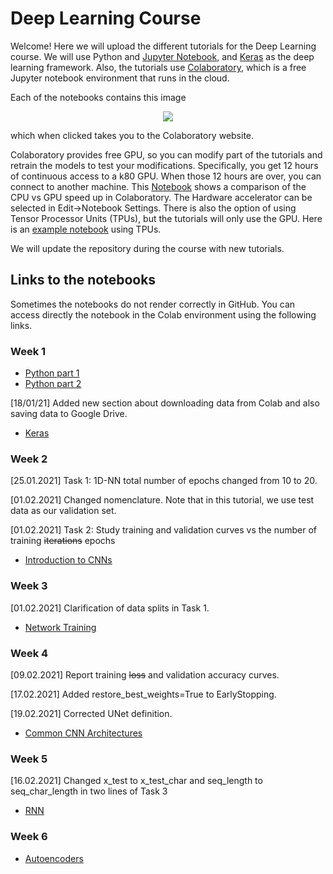 # Deep Learning Course
Welcome! Here we will upload the different tutorials for the Deep Learning course. 
We will use Python and [Jupyter Notebook](https://jupyter.org/), and [Keras](https://keras.io/) as the deep learning framework.
Also, the tutorials use [Colaboratory](https://colab.research.google.com/notebooks/welcome.ipynb), which is a free Jupyter notebook environment that runs in the cloud. 

Each of the notebooks contains this image


<p align="center">
<img src ="https://camo.githubusercontent.com/52feade06f2fecbf006889a904d221e6a730c194/68747470733a2f2f636f6c61622e72657365617263682e676f6f676c652e636f6d2f6173736574732f636f6c61622d62616467652e737667" />
</p>

which when clicked takes you to the Colaboratory website. 

Colaboratory provides free GPU, so you can modify part of the tutorials and retrain the models to test your modifications. Specifically, you get 12 hours of continuous access to a k80 GPU. When those 12 hours are over, you can connect to another machine. This [Notebook](https://colab.research.google.com/notebooks/gpu.ipynb#scrollTo=3IEVK-KFxi5Z) shows a comparison of the CPU vs GPU speed up in Colaboratory. The Hardware accelerator can be selected in Edit->Notebook Settings. There is also the option of using Tensor Processor Units (TPUs), but the tutorials will only use the GPU. Here is an [example notebook](https://colab.research.google.com/notebooks/tpu.ipynb) using TPUs.   

We will update the repository during the course with new tutorials.

## Links to the notebooks
Sometimes the notebooks do not render correctly in GitHub. You can access directly the notebook in the Colab environment using the following links.
### Week 1
  * [Python part 1](https://colab.research.google.com/github/MatchLab-Imperial/deep-learning-course/blob/master/01_part1_Python.ipynb)
  * [Python part 2](https://colab.research.google.com/github/MatchLab-Imperial/deep-learning-course/blob/master/01_part2_Python.ipynb)
  
  [18/01/21] Added new section about downloading data from Colab and also saving data to Google Drive.
  * [Keras](https://colab.research.google.com/github/MatchLab-Imperial/deep-learning-course/blob/master/01_part3_Keras.ipynb)
  
### Week 2
[25.01.2021] Task 1: 1D-NN total number of epochs changed from 10 to 20.

[01.02.2021] Changed nomenclature. Note that in this tutorial, we use test data as our validation set. 

[01.02.2021] Task 2: Study training and validation curves vs the number of training <s>iterations</s> epochs
  * [Introduction to CNNs](https://colab.research.google.com/github/MatchLab-Imperial/deep-learning-course/blob/master/02_CNN_Introduction.ipynb)

### Week 3
[01.02.2021] Clarification of data splits in Task 1.
  * [Network Training](https://colab.research.google.com/github/MatchLab-Imperial/deep-learning-course/blob/master/03_Network_Training.ipynb)
  
### Week 4
[09.02.2021] Report training <s>loss</s> and validation accuracy curves.

[17.02.2021] Added restore_best_weights=True to EarlyStopping.

[19.02.2021] Corrected UNet definition.
  * [Common CNN Architectures](https://colab.research.google.com/github/MatchLab-Imperial/deep-learning-course/blob/master/04_Common_CNN_architectures.ipynb)

### Week 5
[16.02.2021] Changed x_test to x_test_char and seq_length to seq_char_length in two lines of Task 3
  * [RNN](https://colab.research.google.com/github/MatchLab-Imperial/deep-learning-course/blob/master/05_RNN.ipynb)

### Week 6
  * [Autoencoders](https://colab.research.google.com/github/MatchLab-Imperial/deep-learning-course/blob/master/06_Autoencoders.ipynb)
